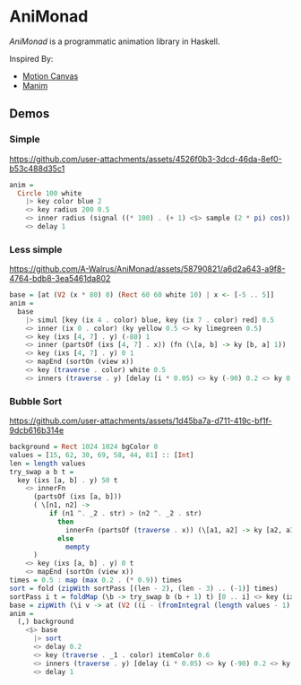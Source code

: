 # AniMonad
_AniMonad_ is a programmatic animation library in Haskell.

Inspired By:
- [Motion Canvas](https://motioncanvas.io/)
- [Manim](https://www.manim.community/)

## Demos
### Simple
https://github.com/user-attachments/assets/4526f0b3-3dcd-46da-8ef0-b53c488d35c1
```haskell
anim =
  Circle 100 white
    |> key color blue 2
    <> key radius 200 0.5
    <> inner radius (signal ((* 100) . (+ 1) <$> sample (2 * pi) cos))
    <> delay 1
```

### Less simple
https://github.com/A-Walrus/AniMonad/assets/58790821/a6d2a643-a9f8-4764-bdb8-3ea5461da802
```haskell
base = [at (V2 (x * 80) 0) (Rect 60 60 white 10) | x <- [-5 .. 5]]
anim =
  base
    |> simul [key (ix 4 . color) blue, key (ix 7 . color) red] 0.5
    <> inner (ix 0 . color) (ky yellow 0.5 <> ky limegreen 0.5)
    <> key (ixs [4, 7] . y) (-80) 1
    <> inner (partsOf (ixs [4, 7] . x)) (fn (\[a, b] -> ky [b, a] 1))
    <> key (ixs [4, 7] . y) 0 1
    <> mapEnd (sortOn (view x))
    <> key (traverse . color) white 0.5
    <> inners (traverse . y) [delay (i * 0.05) <> ky (-90) 0.2 <> ky 0 0.2 | i <- [0 .. 10]]
```

### Bubble Sort
https://github.com/user-attachments/assets/1d45ba7a-d711-419c-bf1f-9dcb616b314e
```haskell
background = Rect 1024 1024 bgColor 0
values = [15, 62, 30, 69, 58, 44, 81] :: [Int]
len = length values
try_swap a b t =
  key (ixs [a, b] . y) 50 t
    <> innerFn
      (partsOf (ixs [a, b]))
      ( \[n1, n2] ->
          if (n1 ^. _2 . str) > (n2 ^. _2 . str)
            then
              innerFn (partsOf (traverse . x)) (\[a1, a2] -> ky [a2, a1] t)
            else
              mempty
      )
    <> key (ixs [a, b] . y) 0 t
    <> mapEnd (sortOn (view x))
times = 0.5 : map (max 0.2 . (* 0.9)) times
sort = fold (zipWith sortPass [(len - 2), (len - 3) .. (-1)] times)
sortPass i t = foldMap (\b -> try_swap b (b + 1) t) [0 .. i] <> key (ix (i + 1) . _1 . color) disabledColor t
base = zipWith (\i v -> at (V2 ((i - (fromIntegral (length values - 1) / 2)) * 140) 0) (Rect 120 120 itemColor 25, Text v 40 white)) [0 ..] values
anim =
  (,) background
    <$> base
      |> sort
      <> delay 0.2
      <> key (traverse . _1 . color) itemColor 0.6
      <> inners (traverse . y) [delay (i * 0.05) <> ky (-90) 0.2 <> ky 0 0.2 | i <- [0 .. 10]]
      <> delay 1
```

